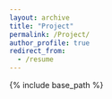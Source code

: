 ```yaml
---
layout: archive
title: "Project"
permalink: /Project/
author_profile: true
redirect_from:
  - /resume
---
```


{% include base_path %}
